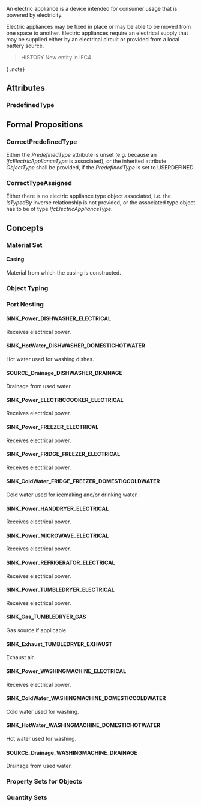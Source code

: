 An electric appliance is a device intended for consumer usage that is powered by electricity.

<!-- end of short definition -->


Electric appliances may be fixed in place or may be able to be moved from one space to another. Electric appliances require an electrical supply that may be supplied either by an electrical circuit or provided from a local battery source.

> HISTORY New entity in IFC4

{ .note}
>

## Attributes

### PredefinedType


## Formal Propositions

### CorrectPredefinedType
Either the _PredefinedType_ attribute is unset (e.g. because an _IfcElectricApplianceType_ is associated), or the inherited attribute _ObjectType_ shall be provided, if the _PredefinedType_ is set to USERDEFINED.

### CorrectTypeAssigned
Either there is no electric appliance type object associated, i.e. the _IsTypedBy_ inverse relationship is not provided, or the associated type object has to be of type _IfcElectricApplianceType_.

## Concepts

### Material Set



#### Casing

Material from which the casing is constructed.

### Object Typing



### Port Nesting



#### SINK_Power_DISHWASHER_ELECTRICAL

Receives electrical power.

#### SINK_HotWater_DISHWASHER_DOMESTICHOTWATER

Hot water used for washing dishes.

#### SOURCE_Drainage_DISHWASHER_DRAINAGE

Drainage from used water.

#### SINK_Power_ELECTRICCOOKER_ELECTRICAL

Receives electrical power.

#### SINK_Power_FREEZER_ELECTRICAL

Receives electrical power.

#### SINK_Power_FRIDGE_FREEZER_ELECTRICAL

Receives electrical power.

#### SINK_ColdWater_FRIDGE_FREEZER_DOMESTICCOLDWATER

Cold water used for icemaking and/or drinking water.

#### SINK_Power_HANDDRYER_ELECTRICAL

Receives electrical power.

#### SINK_Power_MICROWAVE_ELECTRICAL

Receives electrical power.

#### SINK_Power_REFRIGERATOR_ELECTRICAL

Receives electrical power.

#### SINK_Power_TUMBLEDRYER_ELECTRICAL

Receives electrical power.

#### SINK_Gas_TUMBLEDRYER_GAS

Gas source if applicable.

#### SINK_Exhaust_TUMBLEDRYER_EXHAUST

Exhaust air.

#### SINK_Power_WASHINGMACHINE_ELECTRICAL

Receives electrical power.

#### SINK_ColdWater_WASHINGMACHINE_DOMESTICCOLDWATER

Cold water used for washing.

#### SINK_HotWater_WASHINGMACHINE_DOMESTICHOTWATER

Hot water used for washing.

#### SOURCE_Drainage_WASHINGMACHINE_DRAINAGE

Drainage from used water.

### Property Sets for Objects



### Quantity Sets



